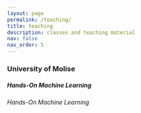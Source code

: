 ```yaml
---
layout: page
permalink: /teaching/
title: teaching
description: classes and teaching material
nav: false
nav_order: 5
---
```


<h3 class="mt-4">University of Molise</h3>

<div class="card mt-3">
  <div class="p-3">
    <div class="row">
      <div class="col-sm-10">
        <h5 class="font-weight-bold">Hands-On Machine Learning</h5>
      </div>
      <div class="col-sm-2 text-left text-sm-right">
        <!-- <a class="badge font-weight-bold light-blue darken-1 text-uppercase align-middle" href="https://inst.eecs.berkeley.edu/~cs188/fa19/" target="_blank">
            CS 188
        </a> -->
      </div>
    </div>
    <h6 class="font-italic mt-2 mt-sm-0">Hands-On Machine Learning</h6>
    <ul class="card-text font-weight-light list-group list-group-flush">
        <p>
        <!-- CS 188 is an upper-division introduction to artificial intelligence taught by <a href="https://people.eecs.berkeley.edu/~anca/" target="_blank">Prof. Anca Dragan</a>. Throughout the course, I covered concepts ranging from search algorithms, game trees, Markov decision processes, reinforcement learning, probabilistic graphical modeling, and machine learning. I held regular office hours, designed homework and exams, and led weekly one-hour discussion sections.
    Course materials can be found <a href="https://inst.eecs.berkeley.edu/~cs188/fa19/" target="_blank">here</a>. -->
        </p>
    </ul>
  </div>
</div>


